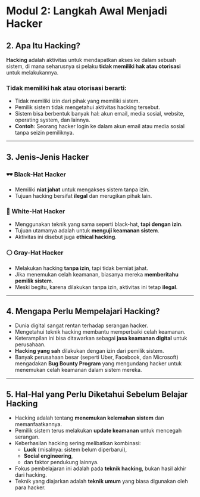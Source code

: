 # Modul 2: Langkah Awal Menjadi Hacker

## 2. Apa Itu Hacking?

**Hacking** adalah aktivitas untuk mendapatkan akses ke dalam sebuah sistem, di mana seharusnya si pelaku **tidak memiliki hak atau otorisasi** untuk melakukannya.

### Tidak memiliki hak atau otorisasi berarti:
- Tidak memiliki izin dari pihak yang memiliki sistem.
- Pemilik sistem tidak mengetahui aktivitas hacking tersebut.
- Sistem bisa berbentuk banyak hal: akun email, media sosial, website, operating system, dan lainnya.
- **Contoh**: Seorang hacker login ke dalam akun email atau media sosial tanpa seizin pemiliknya.

---

## 3. Jenis-Jenis Hacker

### 🕶️ Black-Hat Hacker
- Memiliki **niat jahat** untuk mengakses sistem tanpa izin.
- Tujuan hacking bersifat **ilegal** dan merugikan pihak lain.

### 🤝 White-Hat Hacker
- Menggunakan teknik yang sama seperti black-hat, **tapi dengan izin**.
- Tujuan utamanya adalah untuk **menguji keamanan sistem**.
- Aktivitas ini disebut juga **ethical hacking**.

### ⚪ Gray-Hat Hacker
- Melakukan hacking **tanpa izin**, tapi tidak berniat jahat.
- Jika menemukan celah keamanan, biasanya mereka **memberitahu pemilik sistem**.
- Meski begitu, karena dilakukan tanpa izin, aktivitas ini tetap **ilegal**.

---

## 4. Mengapa Perlu Mempelajari Hacking?

- Dunia digital sangat rentan terhadap serangan hacker.
- Mengetahui teknik hacking membantu memperbaiki celah keamanan.
- Keterampilan ini bisa ditawarkan sebagai **jasa keamanan digital** untuk perusahaan.
- **Hacking yang sah** dilakukan dengan izin dari pemilik sistem.
- Banyak perusahaan besar (seperti Uber, Facebook, dan Microsoft) mengadakan **Bug Bounty Program** yang mengundang hacker untuk menemukan celah keamanan dalam sistem mereka.

---

## 5. Hal-Hal yang Perlu Diketahui Sebelum Belajar Hacking

- Hacking adalah tentang **menemukan kelemahan sistem** dan memanfaatkannya.
- Pemilik sistem terus melakukan **update keamanan** untuk mencegah serangan.
- Keberhasilan hacking sering melibatkan kombinasi:
  - **Luck** (misalnya: sistem belum diperbarui),
  - **Social engineering**,
  - dan faktor pendukung lainnya.
- Fokus pembelajaran ini adalah pada **teknik hacking**, bukan hasil akhir dari hacking.
- Teknik yang diajarkan adalah **teknik umum** yang biasa digunakan oleh para hacker.